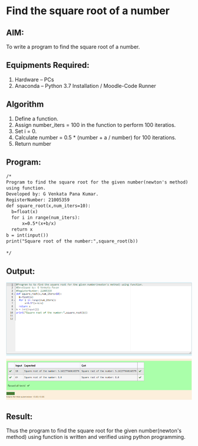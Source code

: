 # Find the square root of a number

## AIM:
To write a program to find the square root of a number.

## Equipments Required:
1. Hardware – PCs
2. Anaconda – Python 3.7 Installation / Moodle-Code Runner

## Algorithm
1. Define a function.
2. Assign number_iters = 100 in the function to perform 100 iteratios.
3. Set i = 0.
4. Calculate  number = 0.5 * (number + a / number) for 100 iterations.
5. Return number

## Program:
```
/*
Program to find the square root for the given number(newton's method) using function.
Developed by: G Venkata Pana Kumar.
RegisterNumber: 21005359
def square_root(x,num_iters=10):
  b=float(x)
  for i in range(num_iters):
      x=0.5*(x+b/x)
  return x
b = int(input())
print("Square root of the number:",square_root(b))

*/
```

## Output:
![gcd of two number](/sqq/squr.png)


## Result:
Thus the program to find the square root for the given number(newton's method) using function is written and verified using python programming.
